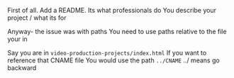 First of all. Add a README. Its what professionals do
You describe your project / what its for

Anyway- the issue was with paths
You need to use paths relative to the file your in

Say you are in `video-production-projects/index.html`
If you want to reference that CNAME file
You would use the path `../CNAME`
../ means go backward

